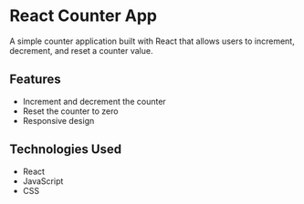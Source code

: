 # React Counter App

A simple counter application built with React that allows users to increment, decrement, and reset a counter value.

## Features

- Increment and decrement the counter
- Reset the counter to zero
- Responsive design

## Technologies Used

- React
- JavaScript
- CSS
